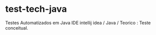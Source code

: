 # test-tech-java
Testes Automatizados em Java
IDE intellij idea / Java / 
Teorico : Teste conceitual.
